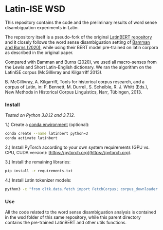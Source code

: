 # Latin-ISE WSD
This repository contains the code and the preliminary results of word sense disambiguation experiments in Latin.

The repository itself is a pseudo-fork of the original [LatinBERT repository](https://github.com/dbamman/latin-bert) and it closely follows the word sense disambiguation setting of [Bamman and Burns (2020)](https://arxiv.org/abs/2009.10053), while using their BERT model pre-trained on latin corpora as described in the original paper.

Compared with Bamman and Burns (2020), we used all macro-senses from the Lewis and Short Latin-English dictionary. We ran the algorithm on the LatinISE corpus (McGillivray and Kilgarriff 2013).

B. McGillivray, A. Kilgarriff, Tools for historical corpus research, and a corpus of Latin, in: P. Bennett, M. Durrell, S. Scheible, R. J. Whitt (Eds.), New Methods in Historical Corpus Linguistics, Narr, Tübingen, 2013.

### Install

*Tested on Python 3.8.12 and 3.7.12.*

1.) Create a [conda environment](https://www.anaconda.com/download/) (optional):

```sh
conda create --name latinbert python=3
conda activate latinbert
```

2.) Install PyTorch according to your own system requirements (GPU vs. CPU, CUDA version): [https://pytorch.org](https://pytorch.org).


3.) Install the remaining libraries:


```sh
pip install -r requirements.txt
```

4.) Install Latin tokenizer models:

```sh
python3 -c "from cltk.data.fetch import FetchCorpus; corpus_downloader = FetchCorpus(language='lat');corpus_downloader.import_corpus('lat_models_cltk')"
```

### Use

All the code related to the word sense disambiguation analysis is contained in the wsd folder of this same repository, while this parent directory contains the pre-trained LatinBERT and other utils functions.
